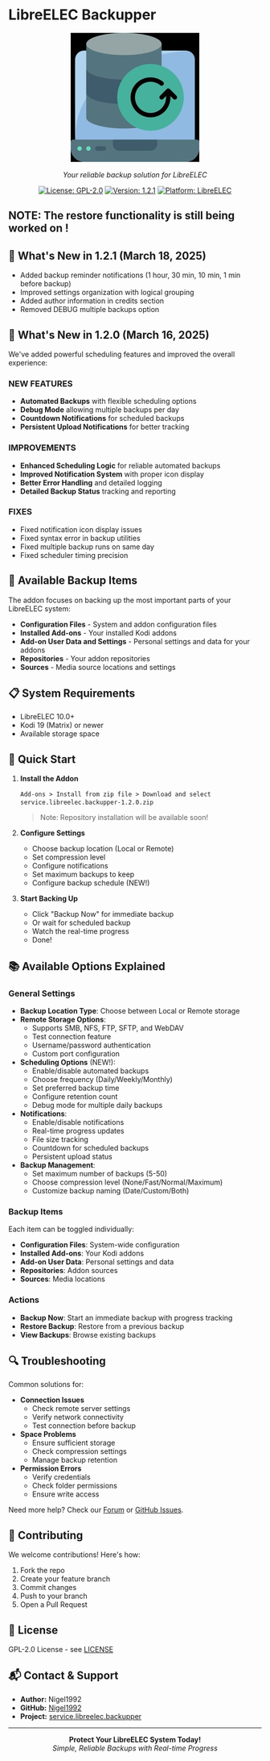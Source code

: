 # LibreELEC Backupper

<div align="center">

![LibreELEC Backupper Logo](https://github.com/Nigel1992/service.libreelec.backupper/blob/main/service.libreelec.backupper/resources/icon.png)

*Your reliable backup solution for LibreELEC*

[![License: GPL-2.0](https://img.shields.io/badge/License-GPL%20v2-blue.svg)](LICENSE)
[![Version: 1.2.1](https://img.shields.io/badge/Version-1.2.1-green.svg)](service.libreelec.backupper/addon.xml)
[![Platform: LibreELEC](https://img.shields.io/badge/Platform-LibreELEC-red.svg)](https://libreelec.tv/)

</div>

## NOTE: The restore functionality is still being worked on !

## 🎯 What's New in 1.2.1 (March 18, 2025)
- Added backup reminder notifications (1 hour, 30 min, 10 min, 1 min before backup)
- Improved settings organization with logical grouping
- Added author information in credits section
- Removed DEBUG multiple backups option

## 🎯 What's New in 1.2.0 (March 16, 2025)

We've added powerful scheduling features and improved the overall experience:

### NEW FEATURES
- **Automated Backups** with flexible scheduling options
- **Debug Mode** allowing multiple backups per day
- **Countdown Notifications** for scheduled backups
- **Persistent Upload Notifications** for better tracking

### IMPROVEMENTS
- **Enhanced Scheduling Logic** for reliable automated backups
- **Improved Notification System** with proper icon display
- **Better Error Handling** and detailed logging
- **Detailed Backup Status** tracking and reporting

### FIXES
- Fixed notification icon display issues
- Fixed syntax error in backup utilities
- Fixed multiple backup runs on same day
- Fixed scheduler timing precision

## 🚀 Available Backup Items

The addon focuses on backing up the most important parts of your LibreELEC system:

- **Configuration Files** - System and addon configuration files
- **Installed Add-ons** - Your installed Kodi addons
- **Add-on User Data and Settings** - Personal settings and data for your addons
- **Repositories** - Your addon repositories
- **Sources** - Media source locations and settings

## 📋 System Requirements

- LibreELEC 10.0+
- Kodi 19 (Matrix) or newer
- Available storage space

## 🔧 Quick Start

1. **Install the Addon**
   ```
   Add-ons > Install from zip file > Download and select service.libreelec.backupper-1.2.0.zip
   ```
   > Note: Repository installation will be available soon!

2. **Configure Settings**
   - Choose backup location (Local or Remote)
   - Set compression level
   - Configure notifications
   - Set maximum backups to keep
   - Configure backup schedule (NEW!)

3. **Start Backing Up**
   - Click "Backup Now" for immediate backup
   - Or wait for scheduled backup
   - Watch the real-time progress
   - Done!

## 📚 Available Options Explained

### General Settings
- **Backup Location Type**: Choose between Local or Remote storage
- **Remote Storage Options**: 
  - Supports SMB, NFS, FTP, SFTP, and WebDAV
  - Test connection feature
  - Username/password authentication
  - Custom port configuration
- **Scheduling Options** (NEW!):
  - Enable/disable automated backups
  - Choose frequency (Daily/Weekly/Monthly)
  - Set preferred backup time
  - Configure retention count
  - Debug mode for multiple daily backups
- **Notifications**:
  - Enable/disable notifications
  - Real-time progress updates
  - File size tracking
  - Countdown for scheduled backups
  - Persistent upload status
- **Backup Management**:
  - Set maximum number of backups (5-50)
  - Choose compression level (None/Fast/Normal/Maximum)
  - Customize backup naming (Date/Custom/Both)

### Backup Items
Each item can be toggled individually:
- **Configuration Files**: System-wide configuration
- **Installed Add-ons**: Your Kodi addons
- **Add-on User Data**: Personal settings and data
- **Repositories**: Addon sources
- **Sources**: Media locations

### Actions
- **Backup Now**: Start an immediate backup with progress tracking
- **Restore Backup**: Restore from a previous backup
- **View Backups**: Browse existing backups

## 🔍 Troubleshooting

Common solutions for:
- **Connection Issues**
  - Check remote server settings
  - Verify network connectivity
  - Test connection before backup
- **Space Problems**
  - Ensure sufficient storage
  - Check compression settings
  - Manage backup retention
- **Permission Errors**
  - Verify credentials
  - Check folder permissions
  - Ensure write access

Need more help? Check our [Forum](https://forum.libreelec.tv/) or [GitHub Issues](https://github.com/Nigel1992/service.libreelec.backupper/issues).

## 🤝 Contributing

We welcome contributions! Here's how:

1. Fork the repo
2. Create your feature branch
3. Commit changes
4. Push to your branch
5. Open a Pull Request

## 📜 License

GPL-2.0 License - see [LICENSE](LICENSE)

## 📬 Contact & Support

- **Author:** Nigel1992
- **GitHub:** [Nigel1992](https://github.com/Nigel1992)
- **Project:** [service.libreelec.backupper](https://github.com/Nigel1992/service.libreelec.backupper)

---

<div align="center">
  <b>Protect Your LibreELEC System Today!</b><br>
  <i>Simple, Reliable Backups with Real-time Progress</i>
</div>
